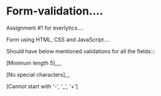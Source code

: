 # Form-validation....

Assignment #1 for everlytics....

Form using HTML, CSS and JavaScript....

Should have below mentioned validations for all the fields:::

[Minimum length 5],,,,

[No special characters],,,

[Cannot start with '-', '_', '+']

